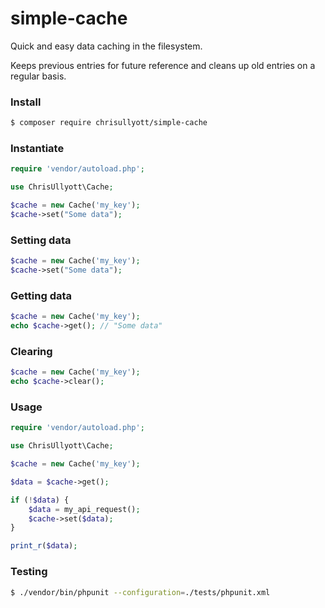 # simple-cache

Quick and easy data caching in the filesystem.

Keeps previous entries for future reference and cleans up old entries on a regular basis.

### Install

```bash
$ composer require chrisullyott/simple-cache
```

### Instantiate

```php
require 'vendor/autoload.php';

use ChrisUllyott\Cache;

$cache = new Cache('my_key');
$cache->set("Some data");
```

### Setting data

```php
$cache = new Cache('my_key');
$cache->set("Some data");
```

### Getting data

```php
$cache = new Cache('my_key');
echo $cache->get(); // "Some data"
```

### Clearing 

```php
$cache = new Cache('my_key');
echo $cache->clear();
```

### Usage

```php
require 'vendor/autoload.php';

use ChrisUllyott\Cache;

$cache = new Cache('my_key');

$data = $cache->get();

if (!$data) {
    $data = my_api_request();
    $cache->set($data);
}

print_r($data);
```

### Testing

```bash
$ ./vendor/bin/phpunit --configuration=./tests/phpunit.xml
```
